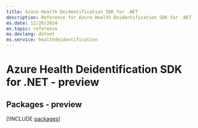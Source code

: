 ```yaml
---
title: Azure Health Deidentification SDK for .NET
description: Reference for Azure Health Deidentification SDK for .NET
ms.date: 12/26/2024
ms.topic: reference
ms.devlang: dotnet
ms.service: healthdeidentification
---
```

# Azure Health Deidentification SDK for .NET - preview
## Packages - preview
[!INCLUDE [packages](health-deidentification-index.md)]